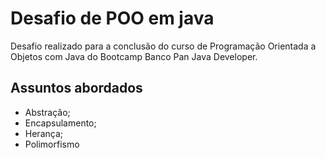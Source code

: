 # Desafio de POO em java

Desafio realizado para a conclusão do curso de Programação Orientada a Objetos com Java do Bootcamp Banco Pan Java Developer.


## Assuntos abordados
* Abstração;
* Encapsulamento;
* Herança;
* Polimorfismo
